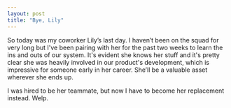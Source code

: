 ```yaml
---
layout: post
title: "Bye, Lily"
---
```

So today was my coworker Lily’s last day. I haven’t been on the squad for very long but I've been pairing with her for the past two weeks to learn the ins and outs of our system. It's evident she knows her stuff and it's pretty clear she was heavily involved in our product's development, which is impressive for someone early in her career. She’ll be a valuable asset wherever she ends up.

I was hired to be her teammate, but now I have to become her replacement instead. Welp.
